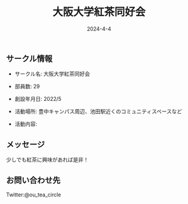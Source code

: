﻿---
title: '大阪大学紅茶同好会'
excerpt: ''
date: '2024-4-4'
iconImage: '/assets/016/icon.png'
coverImage: '/assets/016/cover.jpg'
ogImage:
  url: '/assets/016/icon.png'
tags:
  - 'サークル'
  - '活動中'
---

## サークル情報
- サークル名: 大阪大学紅茶同好会
- 部員数: 29
- 創設年月日: 2022/5
- 活動場所: 豊中キャンパス周辺、池田駅近くのコミュニティスペースなど

- 活動内容:

## メッセージ
少しでも紅茶に興味があれば是非！

## お問い合わせ先
Twitter:@ou_tea_circle

